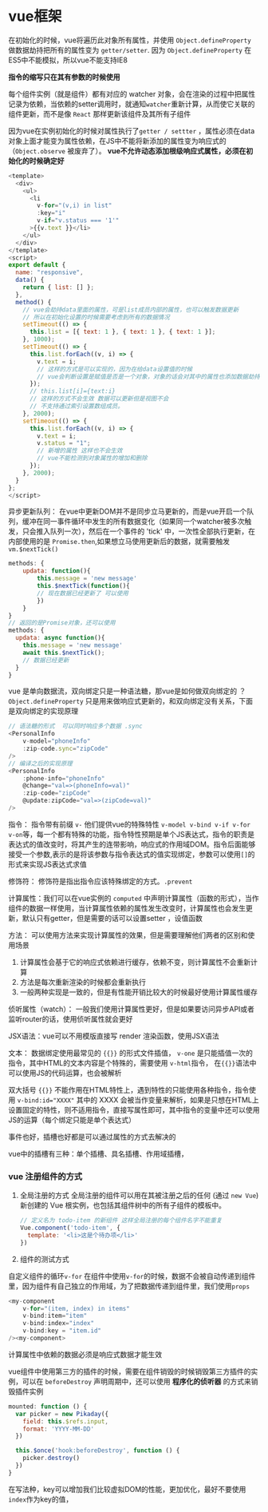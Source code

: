# vue框架
在初始化的时候，vue将遍历此对象所有属性，并使用 `Object.defineProperty` 做数据劫持把所有的属性变为 `getter/setter`. 因为 `Object.defineProperty` 在ES5中不能模拟，所以vue不能支持IE8

**指令的缩写只在其有参数的时候使用**

每个组件实例（就是组件）都有对应的 watcher 对象，会在渲染的过程中把属性记录为依赖，当依赖的setter调用时，就通知`watcher`重新计算，从而使它关联的组件更新，而不是像 `React` 那样更新该组件及其所有子组件

因为vue在实例初始化的时候对属性执行了`getter / settter` ，属性必须在data对象上面才能变为属性依赖，在JS中不能将新添加的属性变为响应式的（`Object.observe` 被废弃了）。 **vue不允许动态添加根级响应式属性，必须在初始化的时候确定好**
```js
<template>
  <div>
    <ul>
      <li
        v-for="(v,i) in list"
        :key="i"
        v-if="v.status === '1'"
      >{{v.text }}</li>
    </ul>
  </div>
</template>
<script>
export default {
  name: "responsive",
  data() {
    return { list: [] };
  },
  method() {
    // vue会劫持data里面的属性，可是list成员内部的属性，也可以触发数据更新
    // 所以在初始化设置的时候需要考虑到所有的数据情况
    setTimeout(() => {
      this.list = [{ text: 1 }, { text: 1 }, { text: 1 }];
    }, 1000);
    setTimeout(() => {
      this.list.forEach((v, i) => {
        v.text = i;
        // 这样的方式是可以实现的，因为在给data设置值的时候
        // vue会判断设置是赋值是否是一个对象，对象的话会对其中的属性也添加数据劫持
      });
      // this.list[i]={text:i}
      // 这样的方式不会生效 数据可以更新但是视图不会
      // 不支持通过索引设置数组成员。
    }, 2000);
    setTimeout(() => {
      this.list.forEach((v, i) => {
        v.text = i;
        v.status = "1";
        // 新增的属性 这样也不会生效
        // vue不能检测到对象属性的增加和删除
      });
    }, 2000);
  }
};
</script>
```

异步更新队列： 在vue中更新DOM并不是同步立马更新的，而是vue开启一个队列，缓冲在同一事件循环中发生的所有数据变化（如果同一个watcher被多次触发，只会推入队列一次），然后在一个事件的 'tick' 中，一次性全部执行更新，在内部使用的是 `Promise.then`,如果想立马使用更新后的数据，就需要触发 `vm.$nextTick()`

```javascript
methods: {
	updata: function(){
		this.message = 'new message'
		this.$nextTick(function(){
		// 现在数据已经更新了 可以使用
		})
	}
}
// 返回的是Promise对象，还可以使用
methods: {
  updata: async function(){
    this.message = 'new message'
    await this.$nextTick();
    // 数据已经更新
  }
}
```

vue 是单向数据流，双向绑定只是一种语法糖，那vue是如何做双向绑定的 ？
`Object.defineProperty` 只是用来做响应式更新的，和双向绑定没有关系，下面是双向绑定的实现原理

```javascript
// 语法糖的形式  可以同时响应多个数据 .sync
<PersonalInfo
	v-model="phoneInfo"
	:zip-code.sync="zipCode"
/>
// 编译之后的实现原理
<PersonalInfo
	:phone-info="phoneInfo"
	@change="val=>(phoneInfo=val)"
	:zip-code="zipCode"
	@update:zipCode="val=>(zipCode=val)"
/>
```



指令： 指令带有前缀 `v-` 他们提供vue的特殊特性 `v-model v-bind v-if v-for v-on`等，每一个都有特殊的功能，指令特性预期是单个JS表达式，指令的职责是表达式的值改变时，将其产生的连带影响，响应式的作用域DOM。指令后面能够接受一个参数,表示的是将该参数与指令表达式的值实现绑定，参数可以使用`[]`的形式来实现JS表达式求值

修饰符： 修饰符是指出指令应该特殊绑定的方式。`.prevent`

计算属性：我们可以在vue实例的 `computed` 中声明计算属性（函数的形式），当作组件的数据一样使用，当计算属性依赖的属性发生改变时，计算属性也会发生更新，默认只有getter，但是需要的话可以设置setter ，设值函数

方法： 可以使用方法来实现计算属性的效果，但是需要理解他们两者的区别和使用场景

1. 计算属性会基于它的响应式依赖进行缓存，依赖不变，则计算属性不会重新计算
2. 方法是每次重新渲染的时候都会重新执行
3. 一般两种实现是一致的，但是有性能开销比较大的时候最好使用计算属性缓存

侦听属性（watch）： 一般我们使用计算属性更好，但是如果要访问异步API或者监听router的话，使用侦听属性就会更好

JSX语法：vue可以不用模版直接写 render 渲染函数，使用JSX语法

文本： 数据绑定使用最常见的 `{{}}` 的形式文件插值， `v-one` 是只能插值一次的指令，其中HTML的文本内容是个特殊的，需要使用 `v-html`指令， 在`{{}}`语法中可以使用JS的代码运算，也会被解析

双大括号 `{{}}` 不能作用在HTML特性上，遇到特性的只能使用各种指令，指令使用 `v-bind:id="XXXX"` 其中的 XXXX 会被当作变量来解析，如果是只想在HTML上设置固定的特性，则不适用指令，直接写属性即可，其中指令的变量中还可以使用JS的运算（每个绑定只能是单个表达式）

事件也好，插槽也好都是可以通过属性的方式去解决的

vue中的插槽有三种：单个插槽、具名插槽、作用域插槽，



### vue 注册组件的方式

1. 全局注册的方式 全局注册的组件可以用在其被注册之后的任何 (通过 `new Vue`) 新创建的 Vue 根实例，也包括其组件树中的所有子组件的模板中。

   ```js
   // 定义名为 todo-item 的新组件 这样全局注册的每个组件名字不能重复
   Vue.component('todo-item', {
     template: '<li>这是个待办项</li>'
   })
   ```

2. 组件的测试方式





自定义组件的循环`v-for`  在组件中使用`v-for`的时候，数据不会被自动传递到组件里，因为组件有自己独立的作用域，为了把数据传递到组件里，我们使用`props`

```js
<my-component
	v-for="(item, index) in items"
	v-bind:item="item"
	v-bind:index="index"
	v-bind:key = "item.id"
/><my-component>
```

计算属性中依赖的数据必须是响应式数据才能生效



vue组件中使用第三方的插件的时候，需要在组件销毁的时候销毁第三方插件的实例，可以在 `beforeDestroy` 声明周期中，还可以使用 **程序化的侦听器** 的方式来销毁插件实例

```js
mounted: function () {
  var picker = new Pikaday({
    field: this.$refs.input,
    format: 'YYYY-MM-DD'
  })

  this.$once('hook:beforeDestroy', function () {
    picker.destroy()
  })
}
```

在写法种，key可以增加我们比较虚拟DOM的性能，更加优化，最好不要使用`index`作为key的值，